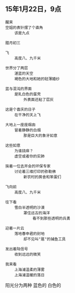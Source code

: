 
## 15年1月22日，9点


	醒来
	空姐的表针摆了个直角
		该是九点

	腊月初三
	
	飞
		高度八、九千米
	
	世界分了两层	
		湛蓝的天空		
		褐色的大地和她的轻薄婚纱
	
	蓝与混沌的界面
		是乳白色的蛋壳
			外表面还粘了层灰

	这是个喜庆的日子
		在干净的天上飞
	
	大地上一座座烟囱
		冒着静静的白烟
			那是巨大的象牙如意

	这些如意
		为谁挠痒？
		虚空或者你的实肺

	挨着一位去开会的环保专家
		讨论着三维打印的弥勒佛
			新农村的房舍和笨蛋们

	飞向前
		高度八、九千米
	
	往下看
		雪白半透明的沙漠
			罩住远古的海洋
				看不到那些透明的兵勇

	迎着一片云
		落地春申君的封地
			却不见叫"扈"的捕鱼工具

	发出着陆信号
		收到远远的微笑

	我来看		
		上海浦温柔的薄雾
		上海浦温暖的落日


阳光分为两种
	蓝色的
	白色的

